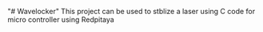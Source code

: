"# Wavelocker" 
This project can be used to stblize a laser using C code for micro controller using Redpitaya
